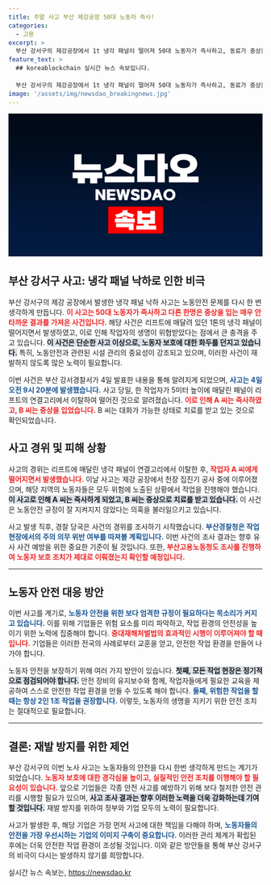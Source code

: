```yaml
---
title: 주말 사고 부산 제강공장 50대 노동자 즉사!
categories:
  - 고용
excerpt: >
  부산 강서구의 제강공장에서 1t 냉각 패널이 떨어져 50대 노동자가 즉사하고, 동료가 중상을 입는 참사가 발생했다. 경찰과 노동청은 중대재해처벌법 위반 여부를 조사 중이다.
feature_text: >
  ## koreablockchain 실시간 뉴스 속보입니다.

  부산 강서구의 제강공장에서 1t 냉각 패널이 떨어져 50대 노동자가 즉사하고, 동료가 중상을 입는 참사가 발생했다. 경찰과 노동청은 중대재해처벌법 위반 여부를 조사 중이다.
image: '/assets/img/newsdao_breakingnews.jpg'
---
```


<p><img src="/assets/img/newsdao_breakingnews.jpg" alt="koreablockchain 속보" /></p>

<h2 data-ke-size="size26">부산 강서구 사고: 냉각 패널 낙하로 인한 비극</h2>

<p data-ke-size="size16">부산 강서구의 제강 공장에서 발생한 냉각 패널 낙하 사고는 노동안전 문제를 다시 한 번 생각하게 만듭니다. <b><span style="color: #ee2323;">이 사고는 50대 노동자가 즉사하고 다른 한명은 중상을 입는 매우 안타까운 결과를 가져온 사건입니다.</span></b> 해당 사건은 리프트에 매달려 있던 1톤의 냉각 패널이 떨어지면서 발생하였고, 이로 인해 작업자의 생명이 위협받았다는 점에서 큰 충격을 주고 있습니다. <b><span style="background-color: #21538527;">이 사건은 단순한 사고 이상으로, 노동자 보호에 대한 화두를 던지고 있습니다.</span></b> 특히, 노동안전과 관련된 시설 관리의 중요성이 강조되고 있으며, 이러한 사건이 재발하지 않도록 많은 노력이 필요합니다.</p>

<p data-ke-size="size16">이번 사건은 부산 강서경찰서가 4일 발표한 내용을 통해 알려지게 되었으며, <b><span style="color: #1a5490;">사고는 4일 오전 9시 20분에 발생했습니다.</span></b> 사고 당일, 한 작업자가 5미터 높이에 매달린 패널이 리프트의 연결고리에서 이탈하여 떨어진 것으로 알려졌습니다. <b><span style="color: #ee2323;">이로 인해 A 씨는 즉사하였고, B 씨는 중상을 입었습니다.</span></b> B 씨는 대화가 가능한 상태로 치료를 받고 있는 것으로 확인되었습니다.</p>

<h2 data-ke-size="size26">사고 경위 및 피해 상황</h2>

<p data-ke-size="size16">사고의 경위는 리프트에 매달린 냉각 패널이 연결고리에서 이탈한 후, <b><span style="color: #ee2323;">작업자 A 씨에게 떨어지면서 발생했습니다.</span></b> 이날 사고는 제강 공장에서 천장 집진기 공사 중에 이루어졌으며, 해당 지역의 노동자들은 모두 위험에 노출된 상황에서 작업을 진행해야 했습니다. <b><span style="background-color: #21538527;">이 사고로 인해 A 씨는 즉사하게 되었고, B 씨는 중상으로 치료를 받고 있습니다.</span></b> 이 사건은 노동안전 규정이 잘 지켜지지 않았다는 의혹을 불러일으키고 있습니다.</p>

<p data-ke-size="size16">사고 발생 직후, 경찰 당국은 사건의 경위를 조사하기 시작했습니다. <b><span style="color: #1a5490;">부산경찰청은 작업 현장에서의 주의 의무 위반 여부를 따져볼 계획입니다.</span></b> 이번 사건의 조사 결과는 향후 유사 사건 예방을 위한 중요한 기준이 될 것입니다. 또한, <b><span style="color: #ee2323;">부산고용노동청도 조사를 진행하여 노동자 보호 조치가 제대로 이뤄졌는지 확인할 예정입니다.</span></b></p>

<hr>

<h2 data-ke-size="size26">노동자 안전 대응 방안</h2>

<p data-ke-size="size16">이번 사고를 계기로, <b><span style="color: #1a5490;">노동자 안전을 위한 보다 엄격한 규정이 필요하다는 목소리가 커지고 있습니다.</span></b> 이를 위해 기업들은 위험 요소를 미리 파악하고, 작업 환경의 안전성을 높이기 위한 노력에 집중해야 합니다. <b><span style="color: #ee2323;">중대재해처벌법의 효과적인 시행이 이루어져야 할 때입니다.</span></b> 기업들은 이러한 전국의 사례로부터 교훈을 얻고, 안전한 작업 환경을 만들어 나가야 합니다.</p>

<p data-ke-size="size16">노동자 안전을 보장하기 위해 여러 가지 방안이 있습니다. <b><span style="background-color: #21538527;">첫째, 모든 작업 현장은 정기적으로 점검되어야 합니다.</span></b> 안전 장비의 유지보수와 함께, 작업자들에게 필요한 교육을 제공하여 스스로 안전한 작업 환경을 만들 수 있도록 해야 합니다. <b><span style="color: #1a5490;">둘째, 위험한 작업을 할 때는 항상 2인 1조 작업을 권장합니다.</span></b> 이렇듯, 노동자의 생명을 지키기 위한 안전 조치는 절대적으로 필요합니다.</p>

<hr>

<h2 data-ke-size="size26">결론: 재발 방지를 위한 제언</h2>

<p data-ke-size="size16">부산 강서구의 이번 노사 사고는 노동자들의 안전을 다시 한번 생각하게 만드는 계기가 되었습니다. <b><span style="color: #ee2323;">노동자 보호에 대한 경각심을 높이고, 실질적인 안전 조치를 이행해야 할 필요성이 있습니다.</span></b> 앞으로 기업들은 각종 안전 사고를 예방하기 위해 보다 철저한 안전 관리를 시행할 필요가 있으며, <b><span style="background-color: #21538527;">사고 조사 결과는 향후 이러한 노력을 더욱 강화하는데 기여할 것입니다.</span></b> 재발 방지를 위하여 정부와 기업 모두의 노력이 필요합니다.</p>

<p data-ke-size="size16">사고가 발생한 후, 해당 기업은 가장 먼저 사고에 대한 책임을 다해야 하며, <b><span style="color: #1a5490;">노동자들의 안전을 가장 우선시하는 기업의 이미지 구축이 중요합니다.</span></b> 이러한 관리 체계가 확립된 후에는 더욱 안전한 작업 환경이 조성될 것입니다. 이와 같은 방안들을 통해 부산 강서구의 비극이 다시는 발생하지 않기를 희망합니다.</p>
실시간 뉴스 속보는, <a href="https://newsdao.kr" rel="dofollow">https://newsdao.kr</a>


